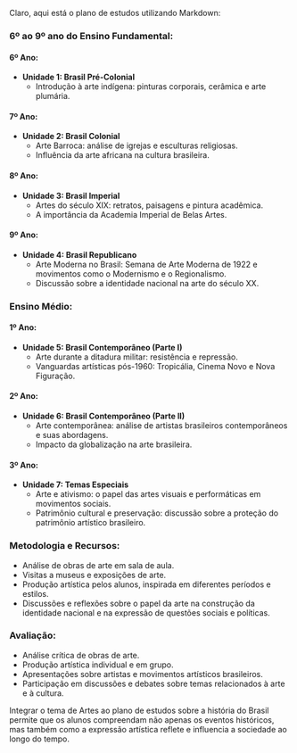 Claro, aqui está o plano de estudos utilizando Markdown:

### 6º ao 9º ano do Ensino Fundamental:

#### 6º Ano:
- **Unidade 1: Brasil Pré-Colonial**
  - Introdução à arte indígena: pinturas corporais, cerâmica e arte plumária.

#### 7º Ano:
- **Unidade 2: Brasil Colonial**
  - Arte Barroca: análise de igrejas e esculturas religiosas.
  - Influência da arte africana na cultura brasileira.

#### 8º Ano:
- **Unidade 3: Brasil Imperial**
  - Artes do século XIX: retratos, paisagens e pintura acadêmica.
  - A importância da Academia Imperial de Belas Artes.

#### 9º Ano:
- **Unidade 4: Brasil Republicano**
  - Arte Moderna no Brasil: Semana de Arte Moderna de 1922 e movimentos como o Modernismo e o Regionalismo.
  - Discussão sobre a identidade nacional na arte do século XX.

### Ensino Médio:

#### 1º Ano:
- **Unidade 5: Brasil Contemporâneo (Parte I)**
  - Arte durante a ditadura militar: resistência e repressão.
  - Vanguardas artísticas pós-1960: Tropicália, Cinema Novo e Nova Figuração.

#### 2º Ano:
- **Unidade 6: Brasil Contemporâneo (Parte II)**
  - Arte contemporânea: análise de artistas brasileiros contemporâneos e suas abordagens.
  - Impacto da globalização na arte brasileira.

#### 3º Ano:
- **Unidade 7: Temas Especiais**
  - Arte e ativismo: o papel das artes visuais e performáticas em movimentos sociais.
  - Patrimônio cultural e preservação: discussão sobre a proteção do patrimônio artístico brasileiro.

### Metodologia e Recursos:
- Análise de obras de arte em sala de aula.
- Visitas a museus e exposições de arte.
- Produção artística pelos alunos, inspirada em diferentes períodos e estilos.
- Discussões e reflexões sobre o papel da arte na construção da identidade nacional e na expressão de questões sociais e políticas.

### Avaliação:
- Análise crítica de obras de arte.
- Produção artística individual e em grupo.
- Apresentações sobre artistas e movimentos artísticos brasileiros.
- Participação em discussões e debates sobre temas relacionados à arte e à cultura.

Integrar o tema de Artes ao plano de estudos sobre a história do Brasil permite que os alunos compreendam não apenas os eventos históricos, mas também como a expressão artística reflete e influencia a sociedade ao longo do tempo.
